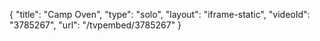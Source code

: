 {
    "title": "Camp Oven",
    "type": "solo",
    "layout": "iframe-static",
    "videoId": "3785267",
    "url": "\/tvpembed\/3785267"
}